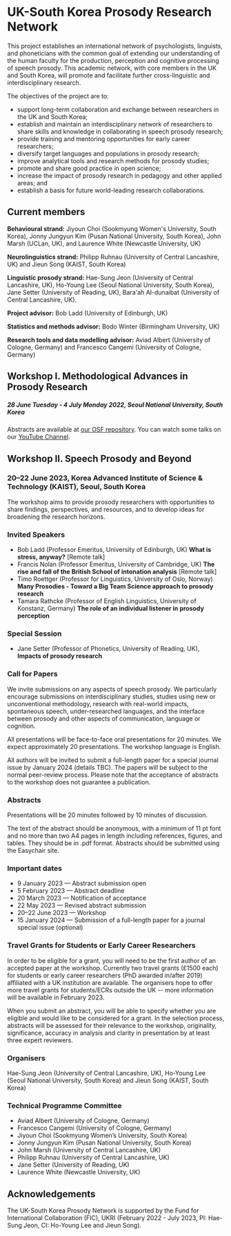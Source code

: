 # UK-South Korea Prosody Research Network

This project establishes an international network of psychologists, linguists, and phoneticians with the common goal of extending our understanding of the human faculty for the production, perception and cognitive processing of speech prosody. This academic network, with core members in the UK and South Korea, will promote and facilitate further cross-linguistic and interdisciplinary research. 

The objectives of the project are to:
- support long-term collaboration and exchange between researchers in the UK and South Korea;
- establish and maintain an interdisciplinary network of researchers to share skills and knowledge in collaborating in speech prosody research;
- provide training and mentoring opportunities for early career researchers;
- diversify target languages and populations in prosody research;
- improve analytical tools and research methods for prosody studies;
- promote and share good practice in open science;
- increase the impact of prosody research in pedagogy and other applied areas; and
- establish a basis for future world-leading research collaborations.

## Current members
**Behavioural strand:** Jiyoun Choi (Sookmyung Women's University, South Korea), Jonny Jungyun Kim (Pusan National University, South Korea), John Marsh (UCLan, UK), and Laurence White (Newcastle University, UK) 

**Neurolinguistics strand:** Philipp Ruhnau (University of Central Lancashire, UK) and Jieun Song (KAIST, South Korea)  

**Linguistic prosody strand:** Hae-Sung Jeon (University of Central Lancashire, UK), Ho-Young Lee (Seoul National University, South Korea), Jane Setter (University of Reading, UK), Bara'ah Al-dunaibat (University of Central Lancashire, UK).

**Project advisor:** Bob Ladd (University of Edinburgh, UK)  

**Statistics and methods advisor:** Bodo Winter (Birmingham University, UK)

**Research tools and data modelling advisor:** Aviad Albert (University of Cologne, Germany) and Francesco Cangemi (University of Cologne, Germany)

## Workshop I. Methodological Advances in Prosody Research
##### 28 June Tuesday - 4 July Monday 2022, Seoul National University, South Korea  
Abstracts are available at [our OSF repository](https://osf.io/msyf2/?view_only=c87fe156d1874ffba8a16cc363b225af).
You can watch some talks on our [YouTube Channel](https://www.youtube.com/channel/UC2wlP5wYWkbr6dVaQq9f7zA).


## Workshop II. Speech Prosody and Beyond
### 20–22 June 2023, Korea Advanced Institute of Science & Technology (KAIST), Seoul, South Korea

The workshop aims to provide prosody researchers with opportunities to share findings, perspectives, and resources, and to develop ideas for broadening the research horizons. 


### Invited Speakers

- Bob Ladd (Professor Emeritus, University of Edinburgh, UK) **What is stress, anyway?** [Remote talk]
- Francis Nolan (Professor Emeritus, University of Cambridge, UK) **The rise and fall of the British School of intonation analysis** [Remote talk]
- Timo Roettger (Professor for Linguistics, University of Oslo, Norway) **Many Prosodies - Toward a Big Team Science approach to prosody research** 
- Tamara Rathcke (Professor of English Linguistics, University of Konstanz, Germany) **The role of an individual listener in prosody perception** 

### Special Session
- Jane Setter (Professor of Phonetics, University of Reading, UK), **Impacts of prosody research**

### Call for Papers

We invite submissions on any aspects of speech prosody. We particularly encourage submissions on interdisciplinary studies, studies using new or unconventional methodology, research with real-world impacts, spontaneous speech, under-researched languages, and the interface between prosody and other aspects of communication, language or cognition.  

All presentations will be face-to-face oral presentations for 20 minutes. We expect approximately 20 presentations. The workshop language is English.

All authors will be invited to submit a full-length paper for a special journal issue by January 2024 (details TBC). The papers will be subject to the normal peer-review process. Please note that the acceptance of abstracts to the workshop does not guarantee a publication. 

### Abstracts

Presentations will be 20 minutes followed by 10 minutes of discussion. 

The text of the abstract should be anonymous, with a minimum of 11 pt font and no more than two A4 pages in length including references, figures, and tables. They should be in .pdf format. Abstracts should be submitted using the Easychair site.  

### Important dates
- 9 January 2023 — Abstract submission open 
- 5 February 2023 — Abstract deadline 
- 20 March 2023 — Notification of acceptance
- 22 May 2023 — Revised abstract submission 
- 20–22 June 2023 — Workshop
- 15 January 2024 — Submission of a full-length paper for a journal special issue (optional) 

### Travel Grants for Students or Early Career Researchers

In order to be eligible for a grant, you will need to be the first author of an accepted paper at the workshop. Currently two travel grants (£1500 each) for students or early career researchers (PhD awarded in/after 2019) affiliated with a UK institution are available. The organisers hope to offer more travel grants for students/ECRs outside the UK -- more information will be available in February 2023. 

When you submit an abstract, you will be able to specify whether you are eligible and would like to be considered for a grant. In the selection process, abstracts will be assessed for their relevance to the workshop, originality, significance, accuracy in analysis and clarity in presentation by at least three expert reviewers. 




### Organisers 

Hae-Sung Jeon (University of Central Lancashire, UK), Ho-Young Lee (Seoul National University, South Korea) and Jieun Song (KAIST, South Korea)  

### Technical Programme Committee
- Aviad Albert (University of Cologne, Germany)
- Francesco Cangemi (University of Cologne, Germany)
- Jiyoun Choi (Sookmyung Women’s University, South Korea)
- Jonny Jungyun Kim (Pusan National University, South Korea)
- John Marsh (University of Central Lancashire, UK)
- Philipp Ruhnau (University of Central Lancashire, UK) 
- Jane Setter (University of Reading, UK)
- Laurence White (Newcastle University, UK)



## Acknowledgements 

The UK-South Korea Prosody Network is supported by the Fund for International Collaboration (FIC), UKRI (February 2022 - July 2023, PI: Hae-Sung Jeon, CI: Ho-Young Lee and Jieun Song).


